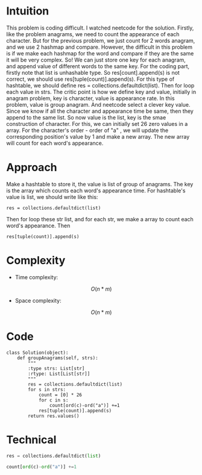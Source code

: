 # Intuition
<!-- Describe your first thoughts on how to solve this problem. -->
This problem is coding difficult. I watched neetcode for the solution. Firstly, like the problem anagrams, we need to count the appearance of each character. But for the previous problem, we just count for 2 words anagram, and we use 2 hashmap and compare. However, the difficult in this problem is if we make each hashmap for the word and compare if they are the same it will be very complex. So! We can just store one key for each anagram, and append value of different words to the same key. 
For the coding part, firstly note that list is unhashable type. So res[count].append(s) is not correct, we should use res[tuple(count)].append(s). For this type of hashtable, we should define  res = collections.defaultdict(list). Then for loop each value in strs. The critic point is how we define key and value, initially in anagram problem, key is character, value is appearance rate. In this problem, value is group anagram. And neetcode select a clever key value. Since we know if all the character and appearance time be same, then they append to the same list. So now value is the list, key is the smae construction of character. For this, we can initially set 26 zero values in a array. For the character's order - order of "a" , we will update the corresponding position's value by 1 and make a new array. The new array will count for each word's appearance.

# Approach
<!-- Describe your approach to solving the problem. -->
Make a hashtable to store it, the value is list of group of anagrams. The key is the array which counts each word's appearance time. For hashtable's value is list, we should write like this:

    res = collections.defaultdict(list)
Then for loop these str list, and for each str, we make a array to count each word's appearance. Then

    res[tuple(count)].append(s)


# Complexity
- Time complexity:
<!-- Add your time complexity here, e.g. $$O(n)$$ -->
 $$O(n*m)$$ 

- Space complexity:
<!-- Add your space complexity here, e.g. $$O(n)$$ -->
 $$O(n*m)$$ 
# Code
```
class Solution(object):
    def groupAnagrams(self, strs):
        """
        :type strs: List[str]
        :rtype: List[List[str]]
        """
        res = collections.defaultdict(list)
        for s in strs:
            count = [0] * 26
            for c in s:
                count[ord(c)-ord("a")] +=1
            res[tuple(count)].append(s)
        return res.values()
```

# Technical
```python
res = collections.defaultdict(list)
```
```python
count[ord(c)-ord("a")] +=1
```
